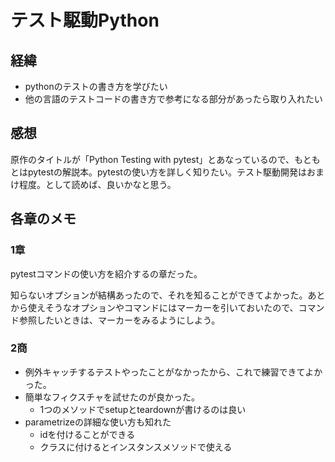 # テスト駆動Python

## 経緯

- pythonのテストの書き方を学びたい
- 他の言語のテストコードの書き方で参考になる部分があったら取り入れたい

## 感想

原作のタイトルが「Python Testing with pytest」とあなっているので、もともとはpytestの解説本。pytestの使い方を詳しく知りたい。テスト駆動開発はおまけ程度。として読めば、良いかなと思う。

## 各章のメモ

### 1章

pytestコマンドの使い方を紹介するの章だった。

知らないオプションが結構あったので、それを知ることができてよかった。あとから使えそうなオプションやコマンドにはマーカーを引いておいたので、コマンド参照したいときは、マーカーをみるようにしよう。

### 2商

- 例外キャッチするテストやったことがなかったから、これで練習できてよかった。
- 簡単なフィクスチャを試せたのが良かった。
  - 1つのメソッドでsetupとteardownが書けるのは良い
- parametrizeの詳細な使い方も知れた
  - idを付けることができる
  - クラスに付けるとインスタンスメソッドで使える
